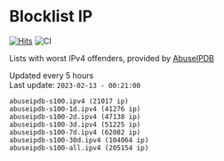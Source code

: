 # Blocklist IP

[![Hits](https://hits.seeyoufarm.com/api/count/incr/badge.svg?url=https%3A%2F%2Fgithub.com%2Fborestad%2Fblocklist-ip%2F&count_bg=%2379C83D&title_bg=%23555555&icon=&icon_color=%23E7E7E7&title=hits&edge_flat=false)](https://hits.seeyoufarm.com)  ![CI](https://img.shields.io/github/workflow/status/borestad/blocklist-ip/CI?style=flat-square)

Lists with worst IPv4 offenders, provided by [AbuseIPDB](https://www.abuseipdb.com/)

<!-- FOOTER-PLACEHOLDER -->
Updated every 5 hours<br>
Last update: `2023-02-13 - 00:21:00`
```
abuseipdb-s100.ipv4 (21017 ip)
abuseipdb-s100-1d.ipv4 (41276 ip)
abuseipdb-s100-2d.ipv4 (47138 ip)
abuseipdb-s100-3d.ipv4 (51225 ip)
abuseipdb-s100-7d.ipv4 (62082 ip)
abuseipdb-s100-30d.ipv4 (104064 ip)
abuseipdb-s100-all.ipv4 (205154 ip)
```
